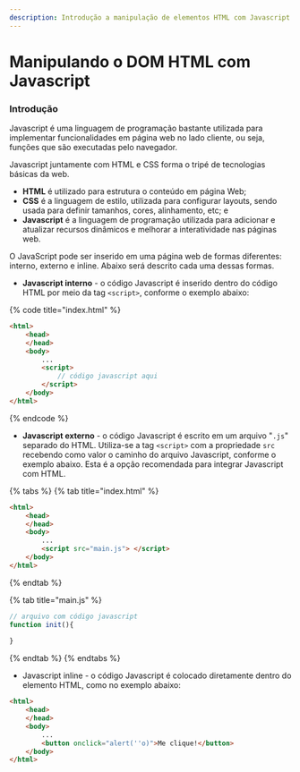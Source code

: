 ```yaml
---
description: Introdução a manipulação de elementos HTML com Javascript
---
```


# Manipulando o DOM HTML com Javascript

### Introdução

Javascript é uma linguagem de programação bastante utilizada para implementar funcionalidades em página web no lado cliente, ou seja, funções que são executadas pelo navegador.&#x20;

Javascript juntamente com HTML e CSS forma o tripé de tecnologias básicas da web.

* **HTML** é utilizado para estrutura o conteúdo em página Web;
* **CSS** é a linguagem de estilo, utilizada para configurar layouts, sendo usada para definir tamanhos, cores, alinhamento, etc; e
* **Javascript** é a linguagem de programação utilizada para adicionar e atualizar recursos dinâmicos e melhorar a interatividade nas páginas web.

O JavaScript pode ser inserido em uma página web de formas diferentes: interno, externo e inline. Abaixo será descrito cada uma dessas formas.

* **Javascript interno** - o código Javascript é  inserido dentro do código HTML por meio da tag `<script>`, conforme o exemplo abaixo:

{% code title="index.html" %}
```html
<html>
    <head>
    </head>
    <body>
        ...
        <script>
            // código javascript aqui
        </script>
    </body>
</html>
```
{% endcode %}

* **Javascript externo** - o código Javascript é escrito em um arquivo "`.js`" separado do HTML. Utiliza-se a tag `<script>` com a propriedade `src` recebendo como valor o caminho do arquivo Javascript, conforme o exemplo abaixo. Esta é a opção recomendada para integrar Javascript com HTML.

{% tabs %}
{% tab title="index.html" %}
```html
<html>
    <head>
    </head>
    <body>
        ...
        <script src="main.js"> </script>
    </body>
</html>
```
{% endtab %}

{% tab title="main.js" %}
```javascript
// arquivo com código javascript
function init(){
 
}
```
{% endtab %}
{% endtabs %}

* Javascript inline - o código Javascript é colocado diretamente dentro do elemento HTML, como no exemplo abaixo:

```html
<html>
    <head>
    </head>
    <body>
        ...
        <button onclick="alert(''o)">Me clique!</button>
    </body>
</html>
```

